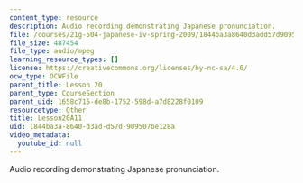 ```yaml
---
content_type: resource
description: Audio recording demonstrating Japanese pronunciation.
file: /courses/21g-504-japanese-iv-spring-2009/1844ba3a8640d3add57d909507be128a_Lesson20A11.mp3
file_size: 487454
file_type: audio/mpeg
learning_resource_types: []
license: https://creativecommons.org/licenses/by-nc-sa/4.0/
ocw_type: OCWFile
parent_title: Lesson 20
parent_type: CourseSection
parent_uid: 1658c715-de8b-1752-598d-a7d8228f0109
resourcetype: Other
title: Lesson20A11
uid: 1844ba3a-8640-d3ad-d57d-909507be128a
video_metadata:
  youtube_id: null
---
```

Audio recording demonstrating Japanese pronunciation.
